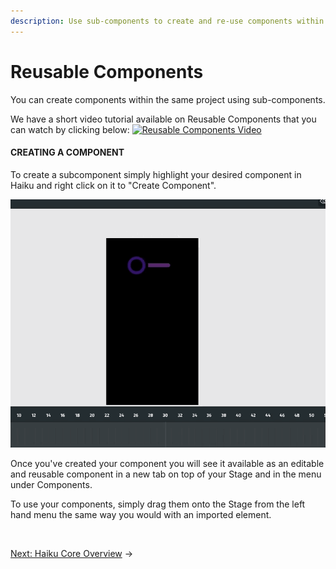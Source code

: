 ```yaml
---
description: Use sub-components to create and re-use components within a project
---
```


# Reusable Components

You can create components within the same project using sub-components.


We have a short video tutorial available on Reusable Components that you can watch by clicking below:
[![Reusable Components Video](https://img.youtube.com/vi/fHisNZ-j7cc/0.jpg)](https://www.youtube.com/watch?v=fHisNZ-j7cc)



#### CREATING A COMPONENT

To create a subcomponent simply highlight your desired component in Haiku and right click on it to "Create Component".

![Create Component Gif](/assets/create_component.gif)

Once you've created your component you will see it available as an editable and reusable component in a new tab on top of your Stage and in the menu under Components.

To use your components, simply drag them onto the Stage from the left hand menu the same way you would with an imported element.


<br>

[Next: Haiku Core Overview](embedding-and-using-haiku/haiku-core-overview.md) &rarr;

